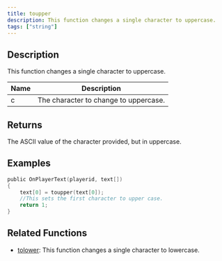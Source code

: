 ```yaml
---
title: toupper
description: This function changes a single character to uppercase.
tags: ["string"]
---
```


<LowercaseNote />

## Description

This function changes a single character to uppercase.

| Name | Description                           |
| ---- | ------------------------------------- |
| c    | The character to change to uppercase. |

## Returns

The ASCII value of the character provided, but in uppercase.

## Examples

```c
public OnPlayerText(playerid, text[])
{
    text[0] = toupper(text[0]);
    //This sets the first character to upper case.
    return 1;
}
```

## Related Functions

- [tolower](tolower): This function changes a single character to lowercase.
